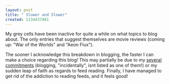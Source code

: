 ```yaml
--- 
layout: post
title: " Slower and Slower"
created: 1134437481
---
```

My grey cells have been inactive for quite a while on what topics to blog about. The only entries that suggest themselves are movie reviews (coming up: "War of the Worlds" and "Aeon Flux"). 

The sooner I acknowledge this breakdown in blogging, the faster I can make a choice regarding this blog! This may partially be due to my <a href="http://nimbupani.com/2005/12/02/new_commitments.php">several commitments</a> (blogging, "incidentally", isnt listed as one of them!) or my sudden leap of faith as regards to feed reading. Finally, I have managed to get rid of the addiction to reading feeds, and it feels good! 

